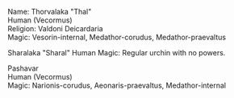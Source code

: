 Name: Thorvalaka "Thal"  
Human (Vecormus)  
Religion: Valdoni Deicardaria  
Magic: Vesorin-internal, Medathor-corudus, Medathor-praevaltus  
  
Sharalaka "Sharal"
Human
Magic: Regular urchin with no powers.  
  
Pashavar  
Human (Vecormus)  
Magic: Narionis-corudus, Aeonaris-praevaltus, Medathor-internal